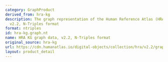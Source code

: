 ```yaml
---
category: GraphProduct
derived_from: hra-kg
description: The graph representation of the Human Reference Atlas (HRA) dataset,
  v2.2, N-Triples format
format: ntriples
id: hra-kg.graph.nt
name: HRA KG graph data, v2.2, N-Triples format
original_source: hra-kg
url: https://cdn.humanatlas.io/digital-objects/collection/hra/v2.2/graph.nt
layout: product_detail
---
```


